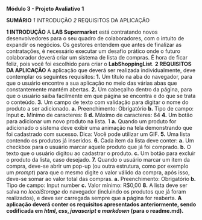 **Módulo 3 - Projeto Avaliativo 1**

**SUMÁRIO**
_1_ INTRODUÇÃO
_2_ REQUISITOS DA APLICAÇÃO

**1 INTRODUÇÃO**
A **LAB Supermarket** está contratando novos desenvolvedores para o seu quadro de
colaboradores, com o intuito de expandir os negócios. Os gestores entendem que antes de
finalizar as contratações, é necessário executar um desafio prático onde o futuro colaborador
deverá criar um sistema de lista de compras. É hora de ficar feliz, pois você foi escolhido para
criar o **LabShoppingList**.
**2 REQUISITOS DA APLICAÇÃO**
A aplicação que deverá ser realizada individualmente, deve contemplar os seguintes
requisitos:
**1.** Um título na aba do navegador, para que o usuário encontre a sua aplicação no meio
das várias abas que constantemente mantém abertas.
**2.** Um cabeçalho dentro da página, para que o usuário saiba facilmente em que página se
encontra e do que se trata o conteúdo.
**3.** Um campo de texto com validação para digitar o nome do produto a ser adicionado.
**a.** Preenchimento: Obrigatório
**b.** Tipo de campo: Input
**c.** Mínimo de caracteres: 8
**d.** Máximo de caracteres: 64
**4.** Um botão para adicionar um novo produto na lista.
1
**a.** Quando um produto for adicionado o sistema deve exibir uma animação na
tela demonstrando que foi cadastrado com sucesso. Dica: Você pode utilizar um
GIF.
**5.** Uma lista contendo os produtos já inseridos.
**6.** Cada item da lista deve conter:
**a.** Um checkbox para o usuário marcar aquele produto que já foi comprado.
**b.** O texto que o usuário digitou ao cadastrar o produto.
**c.** Um botão para excluir o produto da lista, caso desejado.
**7.** Quando o usuário marcar um item da compra, deve-se abrir um pop-up (ou outra
estrutura, como por exemplo um _prompt_) para que o mesmo digite o valor válido da
compra, após isso, deve-se somar ao valor total das compras.
**a.** Preenchimento: Obrigatório
**b.** Tipo de campo: Input number
**c.** Valor mínimo: R$0,00
**8.** A lista deve ser salva no _localStorage_ do navegador (incluindo os produtos que já foram
realizados), e deve ser carregada sempre que a página for reaberta.
**A aplicação deverá conter os requisitos apresentados anteriormente, sendo codificada em
_html_, _css_, _javascript_ e _markdown_ (para o readme.md).**